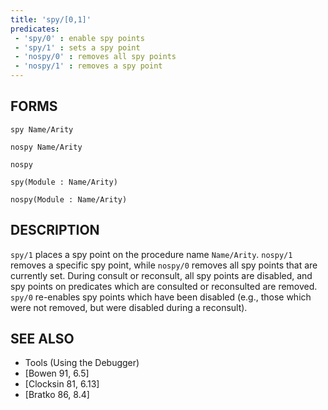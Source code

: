 ```yaml
---
title: 'spy/[0,1]'
predicates:
 - 'spy/0' : enable spy points
 - 'spy/1' : sets a spy point
 - 'nospy/0' : removes all spy points
 - 'nospy/1' : removes a spy point
---
```


## FORMS

```
spy Name/Arity

nospy Name/Arity

nospy

spy(Module : Name/Arity)

nospy(Module : Name/Arity)
```

## DESCRIPTION

`spy/1` places a spy point on the procedure name `Name/Arity`. `nospy/1` removes a specific spy point, while `nospy/0` removes all spy points that are currently set. During consult or reconsult, all spy points are disabled, and spy points on predicates which are consulted or reconsulted are removed. `spy/0` re-enables spy points which have been disabled (e.g., those which were not removed, but were disabled during a reconsult).


## SEE ALSO

- Tools (Using the Debugger)
- [Bowen 91, 6.5]
- [Clocksin 81, 6.13]
- [Bratko 86, 8.4]
